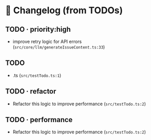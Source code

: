 # 📝 Changelog (from TODOs)

## TODO · priority:high
- improve retry logic for API errors (`src/core/llm/generateIssueContent.ts:33`)

## TODO
- .ts (`src/testTodo.ts:1`)

## TODO · refactor
- Refactor this logic to improve performance (`src/testTodo.ts:2`)

## TODO · performance
- Refactor this logic to improve performance (`src/testTodo.ts:2`)
